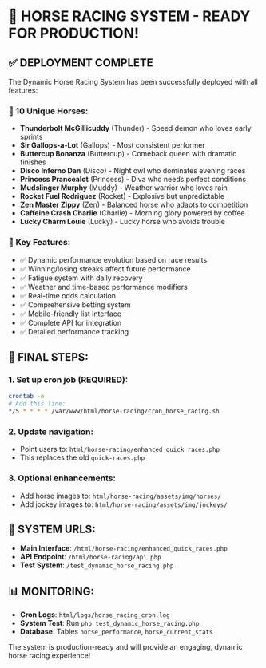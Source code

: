 # 🐎 HORSE RACING SYSTEM - READY FOR PRODUCTION!

## ✅ DEPLOYMENT COMPLETE

The Dynamic Horse Racing System has been successfully deployed with all features:

### 🏇 10 Unique Horses:
- **Thunderbolt McGillicuddy** (Thunder) - Speed demon who loves early sprints
- **Sir Gallops-a-Lot** (Gallops) - Most consistent performer
- **Buttercup Bonanza** (Buttercup) - Comeback queen with dramatic finishes
- **Disco Inferno Dan** (Disco) - Night owl who dominates evening races
- **Princess Prancealot** (Princess) - Diva who needs perfect conditions
- **Mudslinger Murphy** (Muddy) - Weather warrior who loves rain
- **Rocket Fuel Rodriguez** (Rocket) - Explosive but unpredictable
- **Zen Master Zippy** (Zen) - Balanced horse who adapts to competition
- **Caffeine Crash Charlie** (Charlie) - Morning glory powered by coffee
- **Lucky Charm Louie** (Lucky) - Lucky horse who avoids trouble

### 🎯 Key Features:
- ✅ Dynamic performance evolution based on race results
- ✅ Winning/losing streaks affect future performance
- ✅ Fatigue system with daily recovery
- ✅ Weather and time-based performance modifiers
- ✅ Real-time odds calculation
- ✅ Comprehensive betting system
- ✅ Mobile-friendly list interface
- ✅ Complete API for integration
- ✅ Detailed performance tracking

## 🚀 FINAL STEPS:

### 1. Set up cron job (REQUIRED):
```bash
crontab -e
# Add this line:
*/5 * * * * /var/www/html/horse-racing/cron_horse_racing.sh
```

### 2. Update navigation:
- Point users to: `html/horse-racing/enhanced_quick_races.php`
- This replaces the old `quick-races.php`

### 3. Optional enhancements:
- Add horse images to: `html/horse-racing/assets/img/horses/`
- Add jockey images to: `html/horse-racing/assets/img/jockeys/`

## 🔗 SYSTEM URLS:
- **Main Interface**: `/html/horse-racing/enhanced_quick_races.php`
- **API Endpoint**: `/html/horse-racing/api.php`
- **Test System**: `/test_dynamic_horse_racing.php`

## 📊 MONITORING:
- **Cron Logs**: `html/logs/horse_racing_cron.log`
- **System Test**: Run `php test_dynamic_horse_racing.php`
- **Database**: Tables `horse_performance`, `horse_current_stats`

The system is production-ready and will provide an engaging, dynamic horse racing experience!
